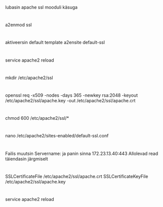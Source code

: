 lubasin apache ssl mooduli käsuga 
#
a2enmod ssl
#
aktiveersin default template
a2ensite default-ssl
#
service apache2 reload
#
mkdir /etc/apache2/ssl
#
openssl req -x509 -nodes -days 365 -newkey rsa:2048 -keyout /etc/apache2/ssl/apache.key -out /etc/apache2/ssl/apache.crt
#
chmod 600 /etc/apache2/ssl/*
#
nano /etc/apache2/sites-enabled/default-ssl.conf
#
Failis muutsin Servername: ja panin sinna 172.23.13.40:443
Allolevad read täiendasin järgmiselt
#
SSLCertificateFile /etc/apache2/ssl/apache.crt
SSLCertificateKeyFile /etc/apache2/ssl/apache.key
#
service apache2 reload

